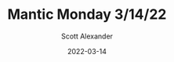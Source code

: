 ---
layout: podcast
title: "Mantic Monday 3/14/22"
author: Scott Alexander
description: https://astralcodexten.substack.com/p/mantic-monday-31422
date: 2022-03-14
length: 3156201
duration: 789
guid: mantic-monday-31422
---